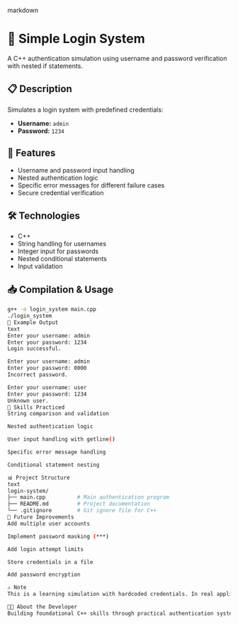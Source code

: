 markdown
# 🔐 Simple Login System

A C++ authentication simulation using username and password verification with nested if statements.

## 📋 Description
Simulates a login system with predefined credentials:
- **Username:** `admin`
- **Password:** `1234`

## 🚀 Features
- Username and password input handling
- Nested authentication logic
- Specific error messages for different failure cases
- Secure credential verification

## 🛠️ Technologies
- C++
- String handling for usernames
- Integer input for passwords
- Nested conditional statements
- Input validation

## 📥 Compilation & Usage
```bash
g++ -o login_system main.cpp
./login_system
🎯 Example Output
text
Enter your username: admin
Enter your password: 1234
Login successful.

Enter your username: admin  
Enter your password: 0000
Incorrect password.

Enter your username: user
Enter your password: 1234
Unknown user.
🧠 Skills Practiced
String comparison and validation

Nested authentication logic

User input handling with getline()

Specific error message handling

Conditional statement nesting

📊 Project Structure
text
login-system/
├── main.cpp          # Main authentication program
├── README.md         # Project documentation
└── .gitignore        # Git ignore file for C++
🔧 Future Improvements
Add multiple user accounts

Implement password masking (***)

Add login attempt limits

Store credentials in a file

Add password encryption

⚠️ Note
This is a learning simulation with hardcoded credentials. In real applications, never store passwords in plain text in code.

👨‍💻 About the Developer
Building foundational C++ skills through practical authentication system implementation

